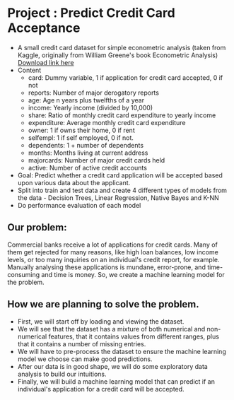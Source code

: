 # Project : Predict Credit Card Acceptance <br>
* A small credit card dataset for simple econometric analysis (taken from Kaggle,
originally from William Greene's book Econometric Analysis) [Download link here](https://drive.google.com/file/d/1ZxaThxH4fqtZQxxdgVQcD2dUDULYXLxo/preview)
* Content
  * card: Dummy variable, 1 if application for credit card accepted, 0 if not
  * reports: Number of major derogatory reports
  * age: Age n years plus twelfths of a year
  * income: Yearly income (divided by 10,000)
  * share: Ratio of monthly credit card expenditure to yearly income
  * expenditure: Average monthly credit card expenditure
  * owner: 1 if owns their home, 0 if rent
  * selfempl: 1 if self employed, 0 if not.
  * dependents: 1 + number of dependents
  * months: Months living at current address
  * majorcards: Number of major credit cards held
  * active: Number of active credit accounts
* Goal: Predict whether a credit card application will be accepted based upon various
data about the applicant.
* Split into train and test data and create 4 different types of models from the data -
Decision Trees, Linear Regression, Native Bayes and K-NN
* Do performance evaluation of each model

## Our problem:
Commercial banks receive a lot of applications for credit cards. Many of them get rejected for many reasons, like high loan balances, low income levels, or too many inquiries on an individual's credit report, for example. Manually analysing these applications is mundane, error-prone, and time-consuming and time is money. So, we create a machine learning model for the problem.

## How we are planning to solve the problem.
* First, we will start off by loading and viewing the dataset.
* We will see that the dataset has a mixture of both numerical and non-numerical features, that it contains values from different ranges, plus that it contains a number of missing entries.
* We will have to pre-process the dataset to ensure the machine learning model we choose can make good predictions.
* After our data is in good shape, we will do some exploratory data analysis to build our intuitions.
* Finally, we will build a machine learning model that can predict if an individual's application for a credit card will be accepted.
